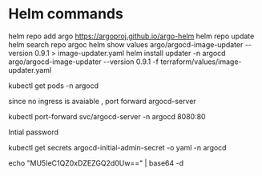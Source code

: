 # Helm commands
helm repo add argo https://argoproj.github.io/argo-helm
helm repo update
helm search repo argoc
helm show values argo/argocd-image-updater --version 0.9.1 > image-updater.yaml
helm install updater -n argocd argo/argocd-image-updater --version 0.9.1 -f terraform/values/image-updater.yaml


 kubectl get pods -n argocd

 since no ingress is avaiable , port forward argocd-server

 kubectl port-forward svc/argocd-server -n argocd 8080:80

 Intial password

 kubectl get secrets  argocd-initial-admin-secret -o yaml -n argocd

 echo "MU5IeC1QZ0xDZEZGQ2d0Uw==" | base64 -d